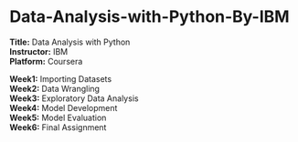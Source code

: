 # Data-Analysis-with-Python-By-IBM
**Title:** Data Analysis with Python\
**Instructor:** IBM\
**Platform:** Coursera

**Week1:** Importing Datasets\
**Week2:** Data Wrangling\
**Week3:** Exploratory Data Analysis\
**Week4:** Model Development\
**Week5:** Model Evaluation\
**Week6:** Final Assignment
